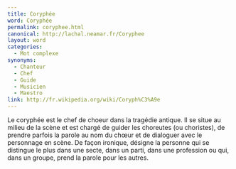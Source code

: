 ```yaml
---
title: Coryphée
word: Coryphée
permalink: coryphee.html
canonical: http://lachal.neamar.fr/Coryphee
layout: word
categories:
  - Mot complexe
synonyms:
  - Chanteur
  - Chef
  - Guide
  - Musicien
  - Maestro
link: http://fr.wikipedia.org/wiki/Coryph%C3%A9e
---
```


Le coryphée est le chef de choeur dans la tragédie antique. Il se situe au milieu de la scène et est chargé de guider les choreutes (ou choristes), de prendre parfois la parole au nom du chœur et de dialoguer avec le personnage en scène. De façon ironique, désigne la personne qui se distingue le plus dans une secte, dans un parti, dans une profession ou qui, dans un groupe, prend la parole pour les autres.


